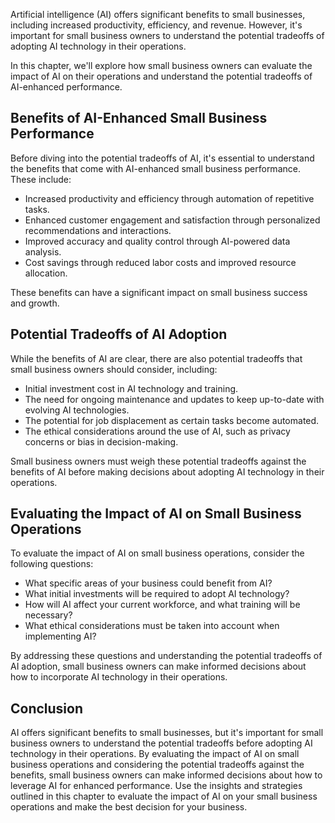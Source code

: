 
Artificial intelligence (AI) offers significant benefits to small businesses, including increased productivity, efficiency, and revenue. However, it's important for small business owners to understand the potential tradeoffs of adopting AI technology in their operations.

In this chapter, we'll explore how small business owners can evaluate the impact of AI on their operations and understand the potential tradeoffs of AI-enhanced performance.

Benefits of AI-Enhanced Small Business Performance
--------------------------------------------------

Before diving into the potential tradeoffs of AI, it's essential to understand the benefits that come with AI-enhanced small business performance. These include:

* Increased productivity and efficiency through automation of repetitive tasks.
* Enhanced customer engagement and satisfaction through personalized recommendations and interactions.
* Improved accuracy and quality control through AI-powered data analysis.
* Cost savings through reduced labor costs and improved resource allocation.

These benefits can have a significant impact on small business success and growth.

Potential Tradeoffs of AI Adoption
----------------------------------

While the benefits of AI are clear, there are also potential tradeoffs that small business owners should consider, including:

* Initial investment cost in AI technology and training.
* The need for ongoing maintenance and updates to keep up-to-date with evolving AI technologies.
* The potential for job displacement as certain tasks become automated.
* The ethical considerations around the use of AI, such as privacy concerns or bias in decision-making.

Small business owners must weigh these potential tradeoffs against the benefits of AI before making decisions about adopting AI technology in their operations.

Evaluating the Impact of AI on Small Business Operations
--------------------------------------------------------

To evaluate the impact of AI on small business operations, consider the following questions:

* What specific areas of your business could benefit from AI?
* What initial investments will be required to adopt AI technology?
* How will AI affect your current workforce, and what training will be necessary?
* What ethical considerations must be taken into account when implementing AI?

By addressing these questions and understanding the potential tradeoffs of AI adoption, small business owners can make informed decisions about how to incorporate AI technology in their operations.

Conclusion
----------

AI offers significant benefits to small businesses, but it's important for small business owners to understand the potential tradeoffs before adopting AI technology in their operations. By evaluating the impact of AI on small business operations and considering the potential tradeoffs against the benefits, small business owners can make informed decisions about how to leverage AI for enhanced performance. Use the insights and strategies outlined in this chapter to evaluate the impact of AI on your small business operations and make the best decision for your business.
